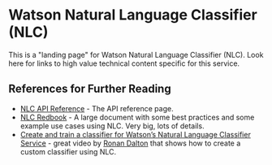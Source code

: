 # Watson Natural Language Classifier (NLC)

This is a "landing page" for Watson Natural Language Classifier (NLC).  Look here for links to high value technical content specific for this service.

## References for Further Reading
- [NLC API Reference](https://cloud.ibm.com/apidocs/natural-language-classifier) - The API reference page.
- [NLC Redbook](http://www.redbooks.ibm.com/Redbooks.nsf/RedbookAbstracts/sg248391.html) - A large document with some best practices and some example use cases using NLC.  Very big, lots of details.
- [Create and train a classifier for Watson’s Natural Language Classifier Service](https://developer.ibm.com/videos/create-and-train-a-classifier-for-watsons-natural-language-classifier-service/) - great video by [Ronan Dalton](https://github.com/rodalton) that shows how to create a custom classifier using NLC.
